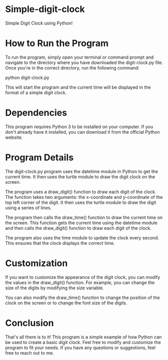 # Simple-digit-clock
Simple Digit Clock using Python!
# How to Run the Program
To run the program, simply open your terminal or command prompt and navigate to the directory where you have downloaded the digit-clock.py file. Once you're in the correct directory, run the following command:

python digit-clock.py

This will start the program and the current time will be displayed in the format of a simple digit clock.

# Dependencies
This program requires Python 3 to be installed on your computer. If you don't already have it installed, you can download it from the official Python website.

# Program Details
The digit-clock.py program uses the datetime module in Python to get the current time. It then uses the turtle module to draw the digit clock on the screen.

The program uses a draw_digit() function to draw each digit of the clock. The function takes two arguments: the x-coordinate and y-coordinate of the top left corner of the digit. It then uses the turtle module to draw the digit using a series of lines.

The program then calls the draw_time() function to draw the current time on the screen. This function gets the current time using the datetime module and then calls the draw_digit() function to draw each digit of the clock.

The program also uses the time module to update the clock every second. This ensures that the clock displays the correct time.

# Customization
If you want to customize the appearance of the digit clock, you can modify the values in the draw_digit() function. For example, you can change the size of the digits by modifying the size variable.

You can also modify the draw_time() function to change the position of the clock on the screen or to change the font size of the digits.

# Conclusion
That's all there is to it! This program is a simple example of how Python can be used to create a basic digit clock. Feel free to modify and customize the program to fit your needs. If you have any questions or suggestions, feel free to reach out to me.
